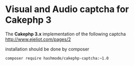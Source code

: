 # Visual and Audio captcha for Cakephp 3

The **Cakephp 3.x** implementation of the following captcha
http://www.ejeliot.com/pages/2

installation should be done by composer

```
composer require hashmode/cakephp-captcha:~1.0
```

